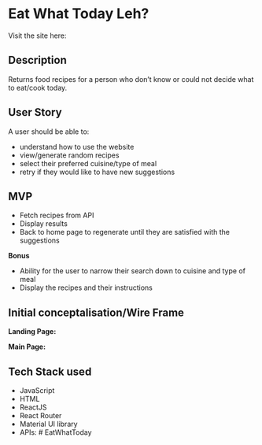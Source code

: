 # Eat What Today Leh?

Visit the site here: 

## Description
Returns food recipes for a person who don’t know or could not decide what to eat/cook today.

## User Story
A user should be able to:
- understand how to use the website
- view/generate random recipes
- select their preferred cuisine/type of meal
- retry if they would like to have new suggestions

## MVP
* Fetch recipes from API
* Display results
* Back to home page to regenerate until they are satisfied with the suggestions

**Bonus**
* Ability for the user to narrow their search down to cuisine and type of meal
* Display the recipes and their instructions

## Initial conceptalisation/Wire Frame

**Landing Page:**



**Main Page:**





## Tech Stack used
- JavaScript
- HTML
- ReactJS
- React Router
- Material UI library
- APIs:
#   E a t W h a t T o d a y  
 
